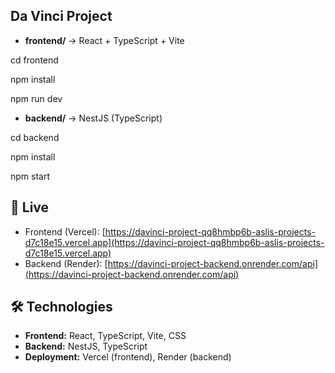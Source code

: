 ## Da Vinci Project

- **frontend/** → React + TypeScript + Vite
  
cd frontend

npm install

npm run dev


- **backend/** → NestJS (TypeScript)
  
cd backend

npm install

npm start


## 🚀 Live
- Frontend (Vercel): [https://davinci-project-qq8hmbp6b-aslis-projects-d7c18e15.vercel.app](https://davinci-project-qq8hmbp6b-aslis-projects-d7c18e15.vercel.app)  
- Backend (Render): [https://davinci-project-backend.onrender.com/api](https://davinci-project-backend.onrender.com/api)

## 🛠 Technologies
- **Frontend:** React, TypeScript, Vite, CSS
- **Backend:** NestJS, TypeScript
- **Deployment:** Vercel (frontend), Render (backend)
